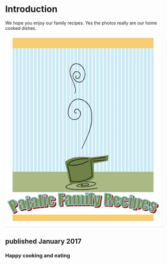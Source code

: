 # Introduction

We hope you enjoy our family recipes. Yes the photos really are our home cooked dishes.

![cover](.gitbook/assets/cover.jpg)

## published January 2017

### Happy cooking and eating

